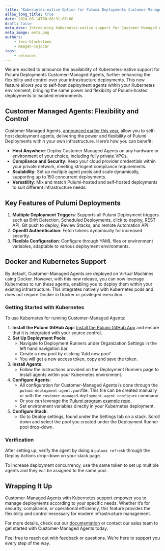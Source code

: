 ```yaml
---
title: "Kubernetes-native Option for Pulumi Deployments Customer-Managed Agents"
allow_long_title: true
date: 2024-08-14T08:08:31-07:00
draft: false
meta_desc: Introducing Kubernetes-native support for Customer Managed Agents in Pulumi Cloud for enhanced flexibility and control over your infrastructure deployments.
meta_image: meta.png
authors:
    - levi-blackstone
    - meagan-cojocar
tags:
    - releases
---
```


We are excited to announce the availability of Kubernetes-native support for Pulumi Deployments Customer-Managed Agents, further enhancing the flexibility and control over your infrastructure deployments. This new feature allows you to self-host deployment agents within your Kubernetes environment, bringing the same power and flexibility of Pulumi-hosted deployments to isolated environments.

## Customer Managed Agents: Flexibility and Control

Customer Managed Agents, [announced earlier this year](/blog/customer-managed-deployment-agents-launch), allow you to self-host deployment agents, delivering the power and flexibility of Pulumi Deployments within your own infrastructure. Here’s how you can benefit:

- **Host Anywhere**: Deploy Customer Managed Agents on any hardware or environment of your choice, including fully private VPCs.
- **Compliance and Security**: Keep your cloud provider credentials within your private network, meeting stringent compliance requirements.
- **Scalability**: Set up multiple agent pools and scale dynamically, supporting up to 150 concurrent deployments.
- **Versatility**: Mix and match Pulumi-hosted and self-hosted deployments to suit different infrastructure needs.

## Key Features of Pulumi Deployments

1. **Multiple Deployment Triggers**: Supports all Pulumi Deployment triggers such as Drift Detection, Scheduled Deployments, click to deploy, REST API, Git push to deploy, Review Stacks, and remote Automation API.
2. **OpenID Authentication**: Fetch tokens dynamically for increased security.
3. **Flexible Configuration**: Configure through YAML files or environment variables, adaptable to various deployment environments.

## Docker and Kubernetes Support

By default, Customer-Managed Agents are deployed on Virtual Machines using Docker. However, with this new release, you can now leverage Kubernetes to run these agents, enabling you to deploy them within your existing infrastructure.  This integrates natively with Kubernetes pods and does not require Docker in Docker or privileged execution.

### Getting Started with Kubernetes

To use Kubernetes for running Customer-Managed Agents:

1. **Install the Pulumi GitHub App**: [Install the Pulumi GitHub App](/docs/using-pulumi/continuous-delivery/github-app) and ensure that it is integrated with your source control.
2. **Set Up Deployment Pools**:
   - Navigate to Deployment Runners under Organization Settings in the left hand navigation bar.
   - Create a new pool by clicking 'Add new pool'
   - You will get a new access token, copy and save the token.
3. **Install Agents**:
   - Follow the instructions provided on the Deployment Runners page to install agents within your Kubernetes environment.
4. **Configure Agents**:
   - All configuration for Customer-Managed Agents is done through the `pulumi-deployment-agent.yaml`file. This file can be created manually or with the `customer-managed-deployment-agent configure` command.
   - Or you can leverage the [Pulumi program example repo](https://github.com/pulumi/customer-managed-deployment-agent/tree/main/kubernetes).
   - Set environment variables directly in your Kubernetes deployment.
1. **Configure Stack**:
   - Go to Deploy settings, found under the Settings tab on a stack. Scroll down and select the pool you created under the Deployment Runner pool drop-down.

### Verification

After setting up, verify the agent by doing a `pulumi refresh` through the Deploy Actions drop-down on your stack page.

To increase deployment concurrency, use the same token to set up multiple agents and they will be assigned to the same pool.

## Wrapping It Up

Customer-Managed Agents with Kubernetes support empower you to manage deployments according to your specific needs. Whether it’s for security, compliance, or operational efficiency, this feature provides the flexibility and control necessary for modern infrastructure management.

For more details, check out our [documentation](/docs/pulumi-cloud/deployments/customer-managed-agents/#kubernetes) or contact our sales team to get started with Customer-Managed Agents today.

Feel free to reach out with feedback or questions. We’re here to support you every step of the way.
